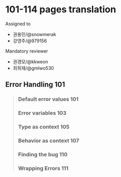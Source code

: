 # 101-114 pages translation

Assigned to

* 권용민/@snowmerak
* 강영주/@979156

Mandatory reviewer

* 권경모/@kkweon
* 최희재/@gmlwo530

## Error Handling 101

> ### Default error values 101
>
> ### Error variables 103
>
> ### Type as context 105
>
> ### Behavior as context 107
>
> ### Finding the bug 110
>
> ### Wrapping Errors 111

